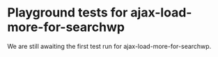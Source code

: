 # Playground tests for ajax-load-more-for-searchwp
We are still awaiting the first test run for ajax-load-more-for-searchwp.
